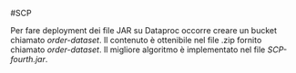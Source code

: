 #SCP 

Per fare deployment dei file JAR su Dataproc occorre creare un bucket chiamato
*order-dataset*. Il contenuto è ottenibile nel file .zip fornito chiamato *order-dataset*. Il migliore algoritmo è implementato nel file *SCP-fourth.jar*.
